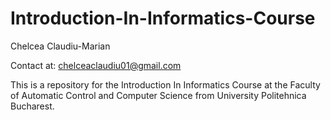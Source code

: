 # Introduction-In-Informatics-Course

Chelcea Claudiu-Marian

Contact at: chelceaclaudiu01@gmail.com

This is a repository for the Introduction In Informatics Course at the Faculty of Automatic Control and Computer Science from University Politehnica Bucharest.
